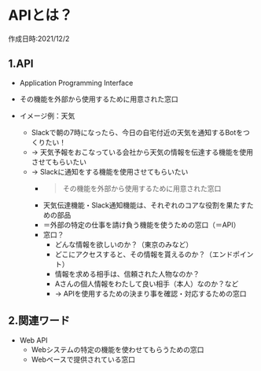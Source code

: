 # APIとは？
作成日時:2021/12/2

## 1.API
* Application Programming Interface
* その機能を外部から使用するために用意された窓口

* イメージ例：天気
  * Slackで朝の7時になったら、今日の自宅付近の天気を通知するBotをつくりたい！
  * → 天気予報をおこなっている会社から天気の情報を伝達する機能を使用させてもらいたい
  * → Slackに通知をする機能を使用させてもらいたい
    * > その機能を外部から使用するために用意された窓口
    * 天気伝達機能・Slack通知機能は、それぞれのコアな役割を果たすための部品
    * ＝外部の特定の仕事を請け負う機能を使うための窓口（＝API）
    * 窓口？
      * どんな情報を欲しいのか？（東京のみなど）
      * どこにアクセスすると、その情報を貰えるのか？（エンドポイント）
      * 情報を求める相手は、信頼された人物なのか？
      * Aさんの個人情報をわたして良い相手（本人）なのか？など
      * → APIを使用するための決まり事を確認・対応するための窓口

## 2.関連ワード
* Web API
  * Webシステムの特定の機能を使わせてもらうための窓口
  * Webベースで提供されている窓口